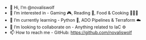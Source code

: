 - 👋 Hi, I’m @novaliswolf
- 👀 I’m interested in - Gaming 🎮, Reading 📖, Food & Cooking 🧑‍🍳🍔
- 🌱 I’m currently learning - Python 🐍, ADO Pipelines & Terraform ☁️
- 💞️ I’m looking to collaborate on - Anything related to IaC ⚙️
- 📫 How to reach me - GitHub: https://github.com/novaliswolf

<!---
novaliswolf/novaliswolf is a ✨ special ✨ repository because its `README.md` (this file) appears on your GitHub profile.
You can click the Preview link to take a look at your changes.
--->
